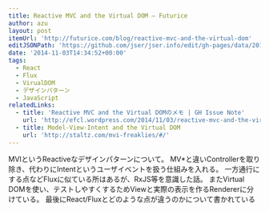```yaml
---
title: Reactive MVC and the Virtual DOM — Futurice
author: azu
layout: post
itemUrl: 'http://futurice.com/blog/reactive-mvc-and-the-virtual-dom'
editJSONPath: 'https://github.com/jser/jser.info/edit/gh-pages/data/2014/11/index.json'
date: '2014-11-03T14:34:52+00:00'
tags:
  - React
  - Flux
  - VirualDOM
  - デザインパターン
  - JavaScript
relatedLinks:
  - title: 'Reactive MVC and the Virtual DOMのメモ | GH Issue Note'
    url: 'http://efcl.wordpress.com/2014/11/03/reactive-mvc-and-the-virtual-dom%e3%81%ae%e3%83%a1%e3%83%a2/'
  - title: Model-View-Intent and the Virtual DOM
    url: 'http://staltz.com/mvi-freaklies/#/'
---
```

MVIというReactiveなデザインパターンについて。
MV*と違いControllerを取り除き、代わりにIntentというユーザイベントを扱う仕組みを入れる。
 一方通行にする点などFluxに似ている所はあるが、RxJS等を意識した話。
またVirtual DOMを使い、テストしやすくするためViewと実際の表示を作るRendererに分けている。
最後にReact/Fluxとどのような点が違うのかについて書かれている
